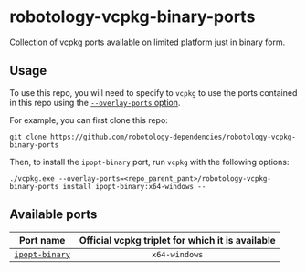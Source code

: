 # robotology-vcpkg-binary-ports
Collection of vcpkg ports available on limited platform just in binary form. 

## Usage

To use this repo, you will need to specify to `vcpkg` to use the ports contained in this repo using
the [`--overlay-ports` option](https://github.com/microsoft/vcpkg/blob/master/docs/specifications/ports-overlay.md). 

For example, you can first clone this repo:
~~~
git clone https://github.com/robotology-dependencies/robotology-vcpkg-binary-ports
~~~

Then, to install the `ipopt-binary` port, run `vcpkg` with the following options: 
~~~
./vcpkg.exe --overlay-ports=<repo_parent_pant>/robotology-vcpkg-binary-ports install ipopt-binary:x64-windows --
~~~

## Available ports 

| Port name | Official vcpkg triplet for which it is available | 
|:---------:|:------------------------------------------------:|
| [`ipopt-binary`](ipopt-binary)| `x64-windows`                               | 
